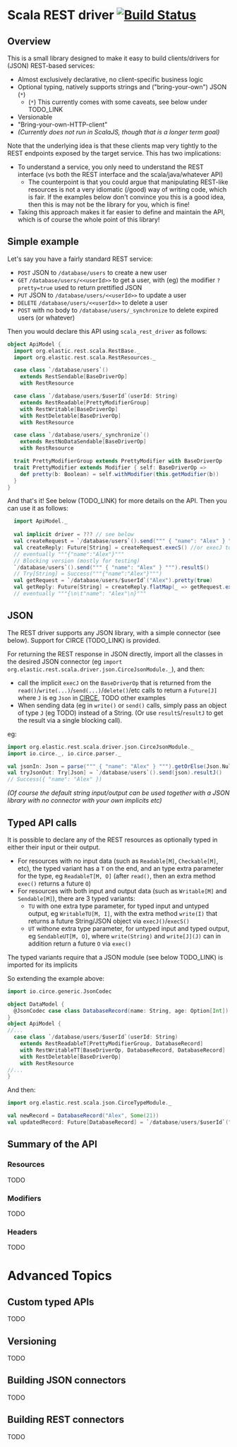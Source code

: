 # Scala REST driver   [![Build Status](https://travis-ci.org/Alex-At-Home/rest_client_library.svg?branch=master)](https://travis-ci.org/Alex-At-Home/rest_client_library)

## Overview

This is a small library designed to make it easy to build clients/drivers for (JSON) REST-based services:
* Almost exclusively declarative, no client-specific business logic
* Optional typing, natively supports strings and ("bring-your-own") JSON (`*`)
   * (`*`) This currently comes with some caveats, see below under TODO_LINK
* Versionable
* "Bring-your-own-HTTP-client"
* _(Currently does not run in ScalaJS, though that is a longer term goal)_

Note that the underlying idea is that these clients map very tightly to the REST endpoints exposed by the target service. This has two implications:
* To understand a service, you only need to understand the REST interface (vs both the REST interface and the scala/java/whatever API)
   * The counterpoint is that you could argue that manipulating REST-like resources is not a very idiomatic (/good) way of writing code, which is fair. If the examples below don't convince you this is a good idea, then this is may not be the library for you, which is fine!
* Taking this approach makes it far easier to define and maintain the API, which is of course the whole point of this library!

## Simple example

Let's say you have a fairly standard REST service:
* `POST` JSON to `/database/users` to create a new user
* `GET` `/database/users/<<userId>>` to get a user, with (eg) the modifier `?pretty=true` used to return prettified JSON
* `PUT` JSON to `/database/users/<<userId>>` to update a user
* `DELETE` `/database/users/<<userId>>` to delete a user
* `POST` with no body to `/database/users/_synchronize` to delete expired users (or whatever)  

Then you would declare this API using `scala_rest_driver` as follows:

```scala
object ApiModel {
  import org.elastic.rest.scala.RestBase._
  import org.elastic.rest.scala.RestResources._

  case class `/database/users`() 
    extends RestSendable[BaseDriverOp] 
    with RestResource

  case class `/database/users/$userId`(userId: String) 
    extends RestReadable[PrettyModifierGroup] 
    with RestWritable[BaseDriverOp] 
    with RestDeletable[BaseDriverOp] 
    with RestResource

  case class `/database/users/_synchronize`()
    extends RestNoDataSendable[BaseDriverOp] 
    with RestResource

  trait PrettyModifierGroup extends PrettyModifier with BaseDriverOp 
  trait PrettyModifier extends Modifier { self: BaseDriverOp =>
    def pretty(b: Boolean) = self.withModifier(this.getModifier(b))
  }
}
```

And that's it! See below (TODO_LINK) for more details on the API. Then you can use it as follows:

```scala
  import ApiModel._
  
  val implicit driver = ??? // see below
  val createRequest = `/database/users`().send(""" { "name": "Alex" } """)
  val createReply: Future[String] = createRequest.execS() //or execJ to get JSON, see below
  // eventually """{"name":"Alex"}"""
  // Blocking version (mostly for testing)
  `/database/users`().send(""" { "name": "Alex" } """).resultS()
  // Try[String] = Success("""{"name":"Alex"}""")
  val getRequest = `/database/users/$userId`("Alex").pretty(true)
  val getReply: Future[String] = createReply.flatMap(_ => getRequest.execS()) // (or execJ)
  // eventually """{\n\t"name": "Alex"\n}"""
```

## JSON

The REST driver supports any JSON library, with a simple connector (see below). Support for CIRCE (TODO_LINK) is provided. 

For returning the REST response in JSON directly, import all the classes in the desired JSON connector (eg `import org.elastic.rest.scala.driver.json.CirceJsonModule._`), and then:
* call the implicit `execJ` on the `BaseDriverOp` that is returned from the `read()`/`write(...)`/`send(...)`/`delete()`/etc calls to return a `Future[J]` where `J` is eg `Json` in [CIRCE](https://github.com/travisbrown/circe), TODO other examples
* When sending data (eg in `write()` or `send()` calls, simply pass an object of type `J` (eg TODO) instead of a String. (Or use `resultS`/`resultJ` to get the result via a single blocking call).

eg:

```scala
import org.elastic.rest.scala.driver.json.CirceJsonModule._
import io.circe._, io.circe.parser._

val jsonIn: Json = parse(""" { "name": "Alex" } """).getOrElse(Json.Null)
val tryJsonOut: Try[Json] = `/database/users`().send(json).resultJ()
// Success({ "name": "Alex" })

```

_(Of course the default string input/output can be used together with a JSON library with no connector with your own implicits etc)_

## Typed API calls

It is possible to declare any of the REST resources as optionally typed in either their input or their output. 

* For resources with no input data (such as `Readable[M]`, `Checkable[M]`, etc), the typed variant has a `T` on the end, and an type extra parameter for the type, eg `ReadableT[M, O]` (after `read()`, then an extra method `exec()` returns a future `O`)
* For resources with both input and output data (such as `Writable[M]` and `Sendable[M]`), there are 3 typed variants:
   * `TU` with one extra type parameter, for typed input and untyped output, eg `WritableTU[M, I]`, with the extra method  `write(I)` that returns a future String/JSON object via `execJ()`/`execS()`
   * `UT` withone extra type parameter, for untyped input and typed output, eg `SendableUT[M, O]`, where `write(String)` and `write[J](J)` can in addition return a future `O` via `exec()`

The typed variants require that a JSON module (see below TODO_LINK) is imported for its implicits

So extending the example above:

```scala
import io.circe.generic.JsonCodec

object DataModel {
  @JsonCodec case class DatabaseRecord(name: String, age: Option[Int])
}
object ApiModel {
//...
  case class `/database/users/$userId`(userId: String) 
    extends RestReadableT[PrettyModifierGroup, DatabaseRecord]
    with RestWritableTT[BaseDriverOp, DatabaseRecord, DatabaseRecord]
    with RestDeletable[BaseDriverOp]
    with RestResource
//...
}    
```

And then:

```scala
import org.elastic.rest.scala.json.CirceTypeModule._

val newRecord = DatabaseRecord("Alex", Some(21))
val updatedRecord: Future[DatabaseRecord] = `/database/users/$userId`("Alex").write(newRecord).exec()
```

## Summary of the API

### Resources

TODO

### Modifiers

TODO

### Headers

TODO

# Advanced Topics

## Custom typed APIs

TODO

## Versioning

TODO

## Building JSON connectors

TODO

## Building REST connectors

TODO
